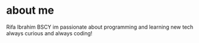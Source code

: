 # about me 
Rifa Ibrahim 
BSCY 
im passionate about programming and learning new tech 
always curious and always coding!
